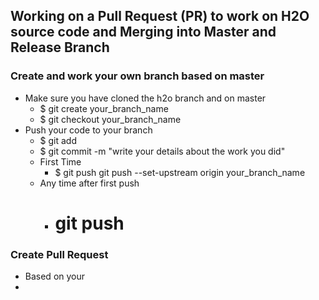 ## Working on a Pull Request (PR) to work on H2O source code and Merging into Master and Release Branch ##

### Create and work your own branch based on master ###
 - Make sure you have cloned the h2o branch and on master
   - $ git create your_branch_name
   - $ git checkout your_branch_name
 - Push your code to your branch
   - $ git add <add all of your updated files>
   - $ git commit -m "write your details about the work you did"
   - First Time 
     - $ git push git push --set-upstream origin your_branch_name
   - Any time after first push
     - # git push
     
### Create Pull Request ###
 - Based on your 
 - 

